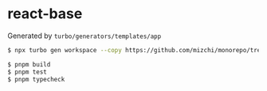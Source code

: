 # react-base

Generated by `turbo/generators/templates/app`

```bash
$ npx turbo gen workspace --copy https://github.com/mizchi/monorepo/tree/main/packages/react-base
```

```bash
$ pnpm build
$ pnpm test
$ pnpm typecheck
```